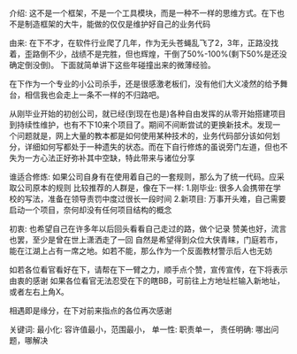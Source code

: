 介绍:
  这不是一个框架，不是一个工具模块，而是一种不一样的思维方式。在下也不是制造框架的大牛，能做的仅仅是维护好自己的业务代码

由来:
  在下不才，在软件行业爬了几年，作为无头苍蝇乱飞了2，3年，正路没找着，歪路倒不少，战绩不是完胜，但也辉煌，干倒了50%-100%(剩下50%是还没确定倒没倒)。
  下面就简单讲下这些年碰撞出来的微薄经验。

  在下作为一个专业的小公司杀手，还是很感激老板们，没有他们大义凌然的给予舞台，相信我也会走上一条不一样的不归路吧。

  从刚毕业开始的初创公司，就已经(到现在也是)各种自由发挥的从零开始搭建项目到持续性维护，也有不下10来个项目了。期间不间断尝试的更换新技术。发现一个问题就是，网上大量的教本都是如何使用某种技术的，业务代码部分该如何划分，详细如何写都处于一种遗失的状态。而在下自行修炼的虽说旁门左道，但也不失为一方心法正好弥补其中空缺，特此带来与诸位分享

谁适合修炼:
  如果公司自身有在使用着自己的一套规则，那么为了统一代码。应采取公司原本的规则
  比较推荐的人群是，像在下一样: 
    1.刚毕业: 很多人会携带在学校的写法，准备在领导责罚中度过很长一段时间
    2.新项目: 万事开头难，自己需要启动一个项目，奈何却没有任何项目结构的概念

初衷:
  也希望自己在许多年以后回头看看自己走过的路，做个记录
  赞美也好，流言也罢，至少是曾在世上潇洒走了一回
  自然是希望得到众位大侠青睐，门庭若市，能在江湖上占有一席之地。如若不能，那么作为一个反面教材警示后人也无妨

如若各位看官看好在下，请帮在下一臂之力，顺手点个赞，宣传宣传，在下将表示由衷的感谢
如果各位看官无法忍受在下的瞎BB，可前往上方地址栏输入新地址，或者左右上角X。

相遇即是缘分，在下对前来指点的各位再次感谢

关键词:
  最小化: 容许值最小，范围最小，
  单一性: 职责单一，
  责任明确: 哪出问题，哪解决